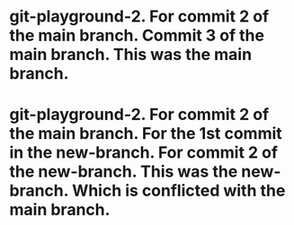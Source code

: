 # git-playground-2. For commit 2 of the main branch. Commit 3 of the main branch. This was the main branch.

# git-playground-2. For commit 2 of the main branch. For the 1st commit in the new-branch. For commit 2 of the new-branch. This was the new-branch. Which is conflicted with the main branch.
